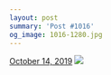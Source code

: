 ```yaml
---
layout: post
summary: 'Post #1016'
og_image: 1016-1280.jpg
---
```


<p>
  <time>
    <a href="/1016">October 14, 2019</a>
  </time>
  <a href="/1016">
    <img src="{{ site.assets_url }}/1016-640.jpg" srcset="{{ site.assets_url }}/1016-320.jpg 320w, {{ site.assets_url }}/1016-640.jpg 640w, {{ site.assets_url }}/1016-960.jpg 960w, {{ site.assets_url }}/1016-1280.jpg 1280w" sizes="(min-width: 700px) 50vw, calc(100vw - 2rem)" />
  </a>
</p>
